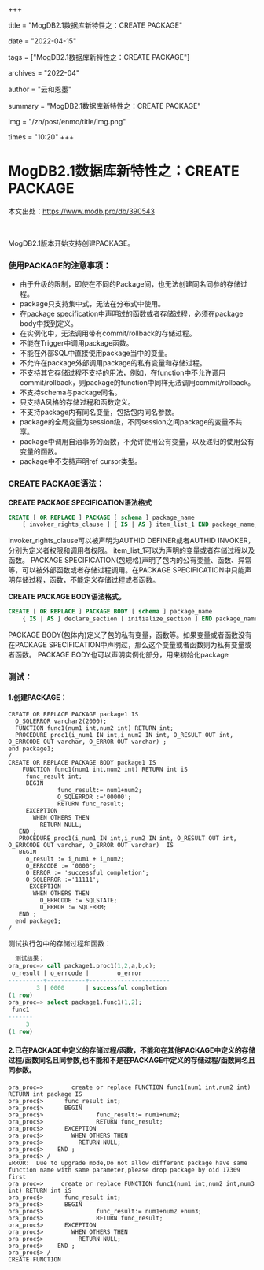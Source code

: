 +++

title = "MogDB2.1数据库新特性之：CREATE PACKAGE" 

date = "2022-04-15" 

tags = ["MogDB2.1数据库新特性之：CREATE PACKAGE"] 

archives = "2022-04" 

author = "云和恩墨" 

summary = "MogDB2.1数据库新特性之：CREATE PACKAGE"

img = "/zh/post/enmo/title/img.png" 

times = "10:20"
+++

# MogDB2.1数据库新特性之：CREATE PACKAGE

本文出处：https://www.modb.pro/db/390543

<br/>

MogDB2.1版本开始支持创建PACKAGE。

### 使用PACKAGE的注意事项：

- 由于升级的限制，即使在不同的Package间，也无法创建同名同参的存储过程。
- package只支持集中式，无法在分布式中使用。
- 在package specification中声明过的函数或者存储过程，必须在package body中找到定义。
- 在实例化中，无法调用带有commit/rollback的存储过程。
- 不能在Trigger中调用package函数。
- 不能在外部SQL中直接使用package当中的变量。
- 不允许在package外部调用package的私有变量和存储过程。
- 不支持其它存储过程不支持的用法，例如，在function中不允许调用commit/rollback，则package的function中同样无法调用commit/rollback。
- 不支持schema与package同名。
- 只支持A风格的存储过程和函数定义。
- 不支持package内有同名变量，包括包内同名参数。
- package的全局变量为session级，不同session之间package的变量不共享。
- package中调用自治事务的函数，不允许使用公有变量，以及递归的使用公有变量的函数。
- package中不支持声明ref cursor类型。

### CREATE PACKAGE语法：

**CREATE PACKAGE SPECIFICATION语法格式**

```sql
CREATE [ OR REPLACE ] PACKAGE [ schema ] package_name
    [ invoker_rights_clause ] { IS | AS } item_list_1 END package_name;

```

invoker_rights_clause可以被声明为AUTHID DEFINER或者AUTHID INVOKER，分别为定义者权限和调用者权限。
item_list_1可以为声明的变量或者存储过程以及函数。
PACKAGE SPECIFICATION(包规格)声明了包内的公有变量、函数、异常等，可以被外部函数或者存储过程调用。在PACKAGE SPECIFICATION中只能声明存储过程，函数，不能定义存储过程或者函数。

**CREATE PACKAGE BODY语法格式。**

```sql
CREATE [ OR REPLACE ] PACKAGE BODY [ schema ] package_name
    { IS | AS } declare_section [ initialize_section ] END package_name;
```

PACKAGE BODY(包体内)定义了包的私有变量，函数等。如果变量或者函数没有在PACKAGE SPECIFICATION中声明过，那么这个变量或者函数则为私有变量或者函数。
PACKAGE BODY也可以声明实例化部分，用来初始化package

### 测试：

#### 1.创建PACKAGE：

```plsql
CREATE OR REPLACE PACKAGE package1 IS
  O_SQLERROR varchar2(2000);
  FUNCTION func1(num1 int,num2 int) RETURN int;
  PROCEDURE proc1(i_num1 IN int,i_num2 IN int, O_RESULT OUT int, O_ERRCODE OUT varchar, O_ERROR OUT varchar) ;
end package1;
/
CREATE OR REPLACE PACKAGE BODY package1 IS
    FUNCTION func1(num1 int,num2 int) RETURN int iS
     func_result int;
     BEGIN
              func_result:= num1+num2;
              O_SQLERROR :='00000';
              RETURN func_result;
     EXCEPTION
       WHEN OTHERS THEN
         RETURN NULL;
   END ;
   PROCEDURE proc1(i_num1 IN int,i_num2 IN int, O_RESULT OUT int, O_ERRCODE OUT varchar, O_ERROR OUT varchar)  IS
   BEGIN
     o_result := i_num1 + i_num2;
     O_ERRCODE := '0000';
     O_ERROR := 'successful completion';
     O_SQLERROR :='11111';
      EXCEPTION
       WHEN OTHERS THEN
         O_ERRCODE := SQLSTATE;
         O_ERROR := SQLERRM;
   END ;
  end package1;
/

```

测试执行包中的存储过程和函数：

```sql
  测试结果：
ora_proc=> call package1.proc1(1,2,a,b,c);
 o_result | o_errcode |        o_error        
----------+-----------+-----------------------
        3 | 0000      | successful completion
(1 row)
ora_proc=> select package1.func1(1,2);
 func1 
-------
     3
(1 row)

```

#### 2.已在PACKAGE中定义的存储过程/函数，不能和在其他PACKAGE中定义的存储过程/函数同名且同参数,也不能和不是在PACKAGE中定义的存储过程/函数同名且同参数。

```plsql
ora_proc=>        create or replace FUNCTION func1(num1 int,num2 int) RETURN int package IS
ora_proc$>      func_result int;
ora_proc$>      BEGIN
ora_proc$>               func_result:= num1+num2;
ora_proc$>               RETURN func_result;
ora_proc$>      EXCEPTION
ora_proc$>        WHEN OTHERS THEN
ora_proc$>          RETURN NULL;
ora_proc$>    END ;
ora_proc$> /
ERROR:  Due to upgrade mode,Do not allow different package have same function name with same parameter,please drop package by oid 17309 first
ora_proc=>     create or replace FUNCTION func1(num1 int,num2 int,num3 int) RETURN int iS
ora_proc$>      func_result int;
ora_proc$>      BEGIN
ora_proc$>               func_result:= num1+num2 +num3;
ora_proc$>               RETURN func_result;
ora_proc$>      EXCEPTION
ora_proc$>        WHEN OTHERS THEN
ora_proc$>          RETURN NULL;
ora_proc$>    END ;
ora_proc$> /
CREATE FUNCTION
```
